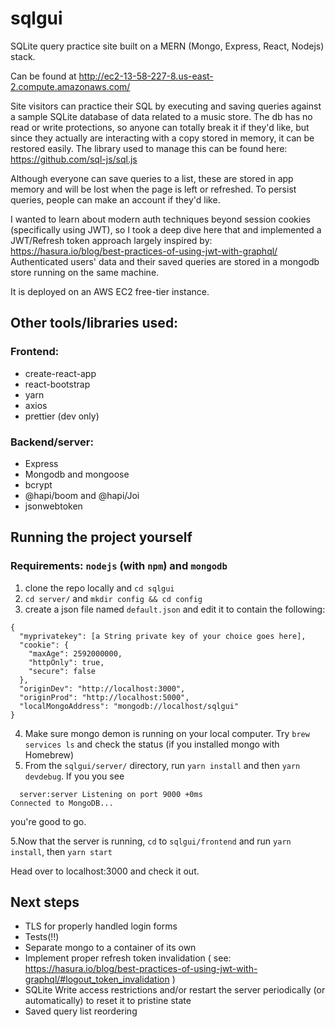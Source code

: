 # sqlgui
SQLite query practice site built on a MERN (Mongo, Express, React, Nodejs) stack.

Can be found at http://ec2-13-58-227-8.us-east-2.compute.amazonaws.com/

Site visitors can practice their SQL by executing and saving queries against a sample SQLite database of data related to a music store.
The db has no read or write protections, so anyone can totally break it if they'd like, but since they actually are interacting with a copy stored in memory, it can be restored easily.
The library used to manage this can be found here: https://github.com/sql-js/sql.js

Although everyone can save queries to a list, these are stored in app memory and will be lost when the page is left or refreshed. To persist queries, people can make an account if they'd like.

I wanted to learn about modern auth techniques beyond session cookies (specifically using JWT), so I took a deep dive here that and implemented a JWT/Refresh token approach largely inspired by: https://hasura.io/blog/best-practices-of-using-jwt-with-graphql/
Authenticated users' data and their saved queries are stored in a mongodb store running on the same machine. 

It is deployed on an AWS EC2 free-tier instance.

## Other tools/libraries used:
### Frontend:
- create-react-app
- react-bootstrap
- yarn
- axios
- prettier (dev only)

### Backend/server:
- Express
- Mongodb and mongoose
- bcrypt
- @hapi/boom and @hapi/Joi
- jsonwebtoken

## Running the project yourself
### Requirements: `nodejs` (with `npm`) and `mongodb`
1. clone the repo locally and `cd sqlgui`
2. `cd server/` and `mkdir config && cd config` 
3. create a json file named `default.json` and edit it to contain the following:
```
{
  "myprivatekey": [a String private key of your choice goes here],
  "cookie": {
    "maxAge": 2592000000,
    "httpOnly": true,
    "secure": false
  },
  "originDev": "http://localhost:3000",
  "originProd": "http://localhost:5000",
  "localMongoAddress": "mongodb://localhost/sqlgui"
}
```
4. Make sure mongo demon is running on your local computer. Try `brew services ls` and check the status (if you installed mongo with Homebrew)
5. From the  `sqlgui/server/` directory, run `yarn install` and then `yarn devdebug`. If you you see 
```
  server:server Listening on port 9000 +0ms
Connected to MongoDB...
``` 
you're good to go.

5.Now that the server is running,  `cd` to `sqlgui/frontend` and run `yarn install`, then `yarn start`

Head over to localhost:3000 and check it out.


## Next steps
- TLS for properly handled login forms
- Tests(!!)
- Separate mongo to a container of its own
- Implement proper refresh token invalidation ( see: https://hasura.io/blog/best-practices-of-using-jwt-with-graphql/#logout_token_invalidation )
- SQLite Write access restrictions and/or restart the server periodically (or automatically) to reset it to pristine state
- Saved query list reordering
